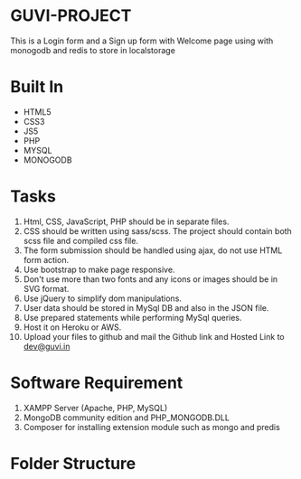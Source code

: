 # GUVI-PROJECT

This is a Login form and a Sign up form with Welcome page 
using with monogodb and redis to store in localstorage

# Built In
- HTML5
- CSS3
- JS5
- PHP
- MYSQL
- MONOGODB

# Tasks

1. Html, CSS, JavaScript, PHP should be in separate files.
2. CSS should be written using sass/scss. The project should contain both scss file and compiled css file.
3. The form submission should be handled using ajax, do not use HTML form action.
4. Use bootstrap to make page responsive.
5. Don't use more than two fonts and any icons or images should be in SVG format.
6. Use jQuery to simplify dom manipulations.
7. User data should be stored in MySql DB and also in the JSON file.
8. Use prepared statements while performing MySql queries.
9. Host it on Heroku or AWS.
10. Upload your files to github and mail the Github link and Hosted Link to dev@guvi.in

# Software Requirement
1.	XAMPP Server (Apache, PHP, MySQL)
2.	MongoDB community edition and PHP_MONGODB.DLL 
3.	Composer for installing extension module such as mongo and predis

# Folder Structure

